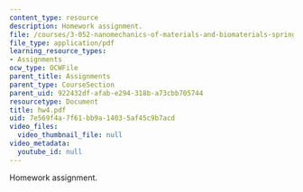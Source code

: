 ```yaml
---
content_type: resource
description: Homework assignment.
file: /courses/3-052-nanomechanics-of-materials-and-biomaterials-spring-2007/7e569f4a7f61bb9a14035af45c9b7acd_hw4.pdf
file_type: application/pdf
learning_resource_types:
- Assignments
ocw_type: OCWFile
parent_title: Assignments
parent_type: CourseSection
parent_uid: 922432df-afab-e294-318b-a73cbb705744
resourcetype: Document
title: hw4.pdf
uid: 7e569f4a-7f61-bb9a-1403-5af45c9b7acd
video_files:
  video_thumbnail_file: null
video_metadata:
  youtube_id: null
---
```

Homework assignment.

